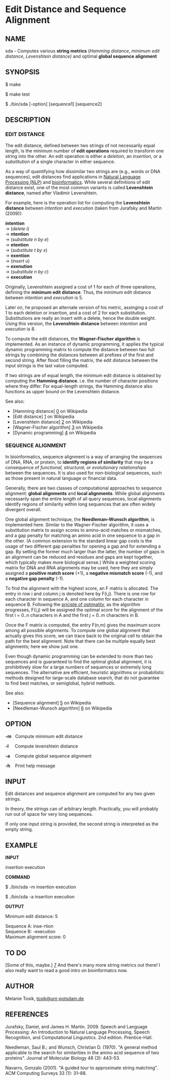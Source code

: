 Edit Distance and Sequence Alignment
====================================

NAME
----

sda - Computes various **string metrics** (_Hamming distance_, _minimum edit distance_, _Levenshtein distance)_ and optimal **global sequence alignment**

SYNOPSIS
--------

$ make

$ make test 

$ ./bin/sda [-option] [sequence1] [sequence2]

DESCRIPTION
-----------

### EDIT DISTANCE

The edit distance, defined between two strings of not necessarily equal length, is the minimum number of **edit operations** required to transform one string into the other. An edit operation is either a _deletion_, an _insertion_, or a _substitution_ of a single character in either sequence.

As a way of quantifying how dissimilar two strings are (e.g., words or DNA sequences), edit distances find applications in [Natural Language Processing (NLP)](https://en.wikipedia.org/wiki/Natural_language_processing) and [bioinformatics](https://en.wikipedia.org/wiki/Bioinformatics). While several definitions of edit distance exist, one of the most common variants is called **Levenshtein distance**, named after Vladimir Levenshtein. 

For example, here is the operation list for computing the **Levenshtein distance** between _intention_ and _execution_ (taken from Jurafsky and Martin (2009)):

**intention** <br>&rarr; (_delete i_) <br>&rarr; **ntention** <br>&rarr; (_substitute n by e_) <br>&rarr; **etention** <br>&rarr; (_substitute t by x_) <br>&rarr; **exention** <br>&rarr; (_insert u_) <br>&rarr; **exenution** <br>&rarr; (_substitute n by c_) <br>&rarr; **execution**

Originally, Levenshtein assigned a cost of 1 for each of three operations, defining the **minimum edit distance**. Thus, the minimum edit distance between _intention_ and _execution_ is 5.

Later on, he proposed an alternate version of his metric, assinging a cost of 1 to each deletion or insertion, and a cost of 2 for each substitution. Substitutions are really an insert with a delete, hence the double weight. Using this version, the **Levenshtein distance** between _intention_ and _execution_ is 8.

To compute the edit distances, the **Wagner-Fischer algorithm** is implemented. As an instance of dynamic programming, it applies the typical dynamic programming matrix to compute the distance between two full strings by combining the distances between all prefixes of the first and second string. After flood filling the matrix, the edit distance between the input strings is the last value computed.

If two strings are of equal length, the minimum edit distance is obtained by computing the **Hamming distance**. i.e. the number of character positions where they differ. For equal-length strings, the Hamming distance also functions as upper bound on the Levenshtein distance.

See also: 

- [Hamming distance] [0] on Wikipedia
- [Edit distance] [1] on Wikipedia
- [Levenshtein distance] [2] on Wikipedia
- [Wagner-Fischer algorithm] [3] on Wikipedia
- [Dynamic programming] [4] on Wikipedia

### SEQUENCE ALIGNMENT

In bioinformatics, sequence alignment is a way of arranging the sequences of DNA, RNA, or protein, to **identify regions of similarity** that may be a consequence of _functional, structural, or evolutionary relationships_ between the sequences. It is also used for non-biological sequences, such as those present in natural language or financial data.

Generally, there are two classes of computational approaches to sequence alignment: **global alignments** and **local alignments**. While global alignments necessarily span the entire length of all query sequences, local alignments identify regions of similarity within long sequences that are often widely divergent overall.

One global alignment technique, the **Needleman–Wunsch algorithm**, is implemented here. Similar to the Wagner-Fischer algorithm, it uses a substitution matrix to assign scores to amino-acid matches or mismatches, and a gap penalty for matching an amino acid in one sequence to a gap in the other. (A common extension to the standard linear gap costs is the usage of two different gap penalties for opening a gap and for extending a gap. By setting the former much larger than the latter, the number of gaps in an alignment can be reduced and residues and gaps are kept together, which typically makes more biological sense.) While a weighted scoring matrix for DNA and RNA alignments may be used, here they are simply assigned a **positive match score** (+1), a **negative mismatch score** (-1), and a **negative gap penalty** (-1).

To find the alignment with the highest score, an F matrix is allocated. The entry in row i and column j is denoted here by F(i,j). There is one row for each character in sequence A, and one column for each character in sequence B. Following the [priciple of optimality](https://en.wikipedia.org/wiki/Bellman_equation#Bellman.27s_Principle_of_Optimality), as the algorithm progresses, F(i,j) will be assigned the optimal score for the alignment of the first i = 0..n characters in A and the first j = 0..m characters in B.

Once the F matrix is computed, the entry F(n,m) gives the maximum score among all possible alignments. To compute one global alignment that actually gives this score, we can trace back to the original cell to obtain the path for the best alignment. Note that there can be multiple equally best alignments; here we show just one.

Even though dynamic programming can be extended to more than two sequences and is guaranteed to find the optimal global alignment, it is prohibitively slow for a large numbers of sequences or extremely long sequences. The alternative are efficient, heuristic algorithms or probabilistic methods designed for large-scale database search, that do not guarantee to find best matches, or semiglobal, hybrid methods.

See also: 

- [Sequence alignment] [5] on Wikipedia
- [Needleman-Wunsch algorithm] [6] on Wikipedia


OPTION
------

**-m** &nbsp; Compute minimum edit distance

**-l** &nbsp;&nbsp;&nbsp; Compute levenshtein distance

**-a** &nbsp;&nbsp; Compute global sequence alignment
 
**-h** &nbsp;&nbsp; Print help message

INPUT
-----

Edit distances and sequence alignment are computed for any two given strings.

In theory, the strings can of arbitrary length. Practically, you will probably run out of space for very long sequences.

If only one input string is provided, the second string is interpreted as the empty string. 

EXAMPLE
-------

**INPUT**

insertion execution

**COMMAND**

  $ ./bin/sda -m insertion execution

  $ ./bin/sda -a insertion execution
    
**OUTPUT**

  Minimum edit distance: 5
  
  Sequence A: inse-rtion<br>
  Sequence B: -execution<br>
  Maximum alignment score: 0

TO DO
-----

[Some of this, maybe.] [7] And there's many more string metrics out there! I also really want to read a good intro on bioinformatcs now.

AUTHOR
------

Melanie Tosik, tosik@uni-potsdam.de

REFERENCES
----------

Jurafsky, Daniel, and James H. Martin. 2009. Speech and Language Processing: An Introduction to Natural Language Processing, Speech Recognition, and Computational Linguistics. 2nd edition. Prentice-Hall.

Needleman, Saul B.; and Wunsch, Christian D. (1970). "A general method applicable to the search for similarities in the amino acid sequence of two proteins". Journal of Molecular Biology 48 (3): 443–53.

Navarro, Gonzalo (2001). "A guided tour to approximate string matching". ACM Computing Surveys 33 (1): 31–88.

[0]: https://en.wikipedia.org/wiki/Hamming_distance
[1]: https://en.wikipedia.org/wiki/Edit_distance
[2]: https://en.wikipedia.org/wiki/Levenshtein_distance
[3]: https://en.wikipedia.org/wiki/Wagner%E2%80%93Fischer_algorithm
[4]: https://en.wikipedia.org/wiki/Dynamic_programming#Dynamic_programming_in_computer_programming
[5]: https://en.wikipedia.org/wiki/Sequence_alignment
[6]: https://en.wikipedia.org/wiki/Needleman%E2%80%93Wunsch_algorithm
[7]: https://en.wikipedia.org/wiki/Wagner%E2%80%93Fischer_algorithm#Possible_modifications